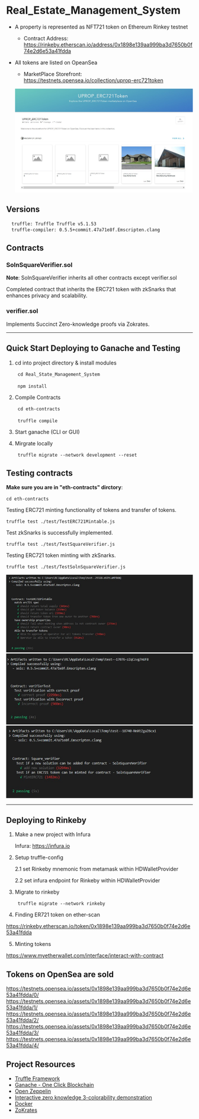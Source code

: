 # Real_Estate_Management_System

- A property is represented as NFT721 token on Ethereum Rinkey testnet
    - Contract Address: https://rinkeby.etherscan.io/address/0x1898e139aa999ba3d7650b0f74e2d6e53a41fdda
- All tokens are listed on OpeanSea
    - MarketPlace Storefront: https://testnets.opensea.io/collection/uprop-erc721token

  ![alt text](./screenshots/opensea_mktplace.jpg)


## Versions

      truffle: Truffle Truffle v5.1.53
      truffle-compiler: 0.5.5+commit.47a71e8f.Emscripten.clang


## Contracts

### SolnSquareVerifier.sol

<b>Note</b>: SolnSquareVerifier inherits all other contracts except verifier.sol

Completed contract that inherits the ERC721 token with zkSnarks that enhances privacy and scalability.

### verifier.sol

Implements Succinct Zero-knowledge proofs via Zokrates.


---

## Quick Start Deploying to Ganache and Testing

1. cd into project directory & install modules

        cd Real_State_Management_System

        npm install

2. Compile Contracts

        cd eth-contracts

        truffle compile

3. Start ganache (CLI or GUI)

4. Mirgrate locally

        truffle migrate --network development --reset

## Testing contracts
<b>Make sure you are in "eth-contracts" dirctory</b>: 
  
    cd eth-contracts

Testing ERC721 minting functionality of tokens and transfer of tokens.
    
    truffle test ./test/TestERC721Mintable.js

Test zkSnarks is successfully implemented.

    truffle test ./test/TestSquareVerifier.js

Testing ERC721 token minting with zkSnarks.

    truffle test ./test/TestSolnSquareVerifier.js

![Passing TestERC721Mintable test](./screenshots/passing_mintable.jpg)
![Passing TestSquareVerifier test](./screenshots/passing_verifier.jpg)
![Passing TestSolnSquareVerifier test](./screenshots/passing_solutionVerifier.jpg)

---

## Deploying to Rinkeby

1. Make a new project with Infura

    Infura: https://infura.io

2. Setup truffle-config

    2.1 set Rinkeby mnemonic from metamask within HDWalletProvider

    2.2 set infura endpoint for Rinkeby within HDWalletProvider

3. Migrate to rinkeby

        truffle migrate --network rinkeby

4. Finding ER721 token on ether-scan

  https://rinkeby.etherscan.io/token/0x1898e139aa999ba3d7650b0f74e2d6e53a41fdda


5. Minting tokens

  https://www.myetherwallet.com/interface/interact-with-contract



## Tokens on OpenSea are sold

  https://testnets.opensea.io/assets/0x1898e139aa999ba3d7650b0f74e2d6e53a41fdda/0/
  https://testnets.opensea.io/assets/0x1898e139aa999ba3d7650b0f74e2d6e53a41fdda/1/
  https://testnets.opensea.io/assets/0x1898e139aa999ba3d7650b0f74e2d6e53a41fdda/2/
  https://testnets.opensea.io/assets/0x1898e139aa999ba3d7650b0f74e2d6e53a41fdda/3/
  https://testnets.opensea.io/assets/0x1898e139aa999ba3d7650b0f74e2d6e53a41fdda/4/


## Project Resources
* [Truffle Framework](https://truffleframework.com/)
* [Ganache - One Click Blockchain](https://truffleframework.com/ganache)
* [Open Zeppelin ](https://openzeppelin.org/)
* [Interactive zero knowledge 3-colorability demonstration](http://web.mit.edu/~ezyang/Public/graph/svg.html)
* [Docker](https://docs.docker.com/install/)
* [ZoKrates](https://github.com/Zokrates/ZoKrates)
